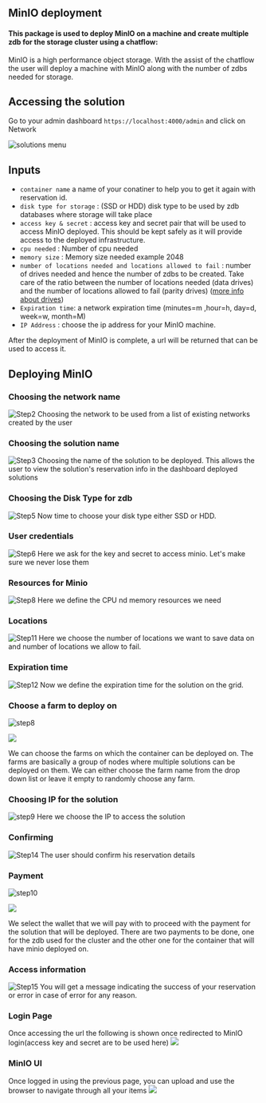 ## MinIO deployment

#### This package is used to deploy MinIO on a machine and create multiple zdb for the storage cluster using a chatflow:
MinIO is a high performance object storage. With the assist of the chatflow the user will deploy a machine with MinIO along with the number of zdbs needed for storage.


## Accessing the solution

Go to your admin dashboard `https://localhost:4000/admin` and click on Network

![solutions menu](./adminmenu.png)


## Inputs


- `container name` a name of your conatiner to help you to get it again with reservation id.
- `disk type for storage` : (SSD or HDD) disk type to be used by zdb databases where storage will take place
- `access key & secret` : access key and secret pair that will be used to access MinIO deployed. This should be kept safely as it will provide access to the deployed infrastructure.
- `cpu needed` : Number of cpu needed
- `memory size` : Memory size needed example 2048
- `number of locations needed and locations allowed to fail` : number of drives needed and hence the number of zdbs to be created. Take care of the ratio between the number of locations needed (data drives) and the number of locations allowed to fail (parity drives) ([more info about drives](https://docs.min.io/docs/minio-erasure-code-quickstart-guide.html))
- `Expiration time`: a network expiration time (minutes=m ,hour=h, day=d, week=w, month=M)
- `IP Address` : choose the ip address for your MinIO machine.


After the deployment of MinIO is complete,  a url will be returned that can be used to access it.

## Deploying MinIO

### Choosing the network name

![Step2](minio2.png)
Choosing the network to be used from a list of existing networks created by the user

### Choosing the solution name

![Step3](minio3.png)
Choosing the name of the solution to be deployed. This allows the user to view the solution's reservation info in the dashboard deployed solutions

### Choosing the Disk Type for zdb

![Step5](minio5.png)
Now time to choose your disk type either SSD or HDD.


### User credentials

![Step6](minio6.png)
Here we ask for the key and secret to access minio. Let's make sure we never lose them

### Resources for Minio

![Step8](minio9.png)
Here we define the CPU nd memory resources we need

### Locations

![Step11](minio11.png)
Here we choose the number of locations we want to save data on and number of locations we allow to fail.

### Expiration time

![Step12](minio13.png)
Now we define the expiration time for the solution on the grid.

### Choose a farm to deploy on

![step8](minio_farms_zdb.png)

![](minio_farms_container.png)

We can choose the farms on which the container can be deployed on. The farms are basically a group of nodes where multiple solutions can be deployed on them. We can either choose the farm name from the drop down list or leave it empty to randomly choose any farm.

### Choosing IP for the solution

![step9](minio10.png)
Here we choose the IP to access the solution

### Confirming

![Step14](minio15.png)
The user should confirm his reservation details

### Payment

![step10](minio_payment_zdb.png)

![](minio_payment_container.png)

We select the wallet that we will pay with to proceed with the payment for the solution that will be deployed. There are two payments to be done, one for the zdb used for the cluster and the other one for the container that will have minio deployed on.

### Access information
![Step15](minio16.png)
You will get a message indicating the success of your reservation or error in case of error for any reason.

### Login Page
Once accessing the url the following is shown once redirected to MinIO login(access key and secret are to be used here)
![](login.png)

### MinIO UI
Once logged in using the previous page, you can upload and use the browser to navigate through all your items
![](upload.png)
